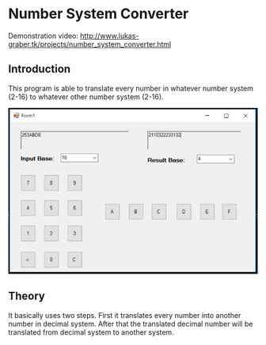 # Number System Converter
Demonstration video: http://www.lukas-graber.tk/projects/number_system_converter.html
## Introduction
This program is able to translate every number in whatever number system (2-16) to whatever other number system (2-16).  
  
![alt text](https://github.com/lulu98/number-system-converter/blob/master/thumbnail.PNG)  
## Theory
It basically uses two steps. First it translates every number into another number in decimal system. After that the translated decimal number will be translated from decimal system to another system.
